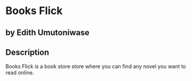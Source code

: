 # Books Flick

## by Edith Umutoniwase

## Description

Books Flick is a book store store where you can find any novel you want to read online.